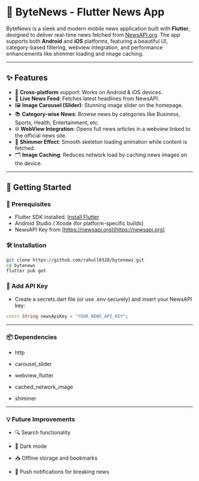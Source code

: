 # 📱 ByteNews - Flutter News App

ByteNews is a sleek and modern mobile news application built with **Flutter**, designed to deliver real-time news fetched from [NewsAPI.org](https://newsapi.org/). The app supports both **Android** and **iOS** platforms, featuring a beautiful UI, category-based filtering, webview integration, and performance enhancements like shimmer loading and image caching.

---

## ✨ Features

- 📌 **Cross-platform** support: Works on Android & iOS devices.
- 📰 **Live News Feed**: Fetches latest headlines from NewsAPI.
- 🖼️ **Image Carousel (Slider)**: Stunning image slider on the homepage.
- 📚 **Category-wise News**: Browse news by categories like Business, Sports, Health, Entertainment, etc.
- 🌐 **WebView Integration**: Opens full news articles in a webview linked to the official news site.
- 💫 **Shimmer Effect**: Smooth skeleton loading animation while content is fetched.
- 🗂️ **Image Caching**: Reduces network load by caching news images on the device.

---

## 🚀 Getting Started

### 🔧 Prerequisites

- Flutter SDK installed. [Install Flutter](https://flutter.dev/docs/get-started/install)
- Android Studio / Xcode (for platform-specific builds)
- NewsAPI Key from [https://newsapi.org](https://newsapi.org)

### 🛠️ Installation

```bash
git clone https://github.com/rahull0328/bytenews.git
cd bytenews
flutter pub get
```

### 🔑 Add API Key

- Create a secrets.dart file (or use .env securely) and insert your NewsAPI key:

```dart
const String newsApiKey = "YOUR_NEWS_API_KEY";
```

---

### 📦 Dependencies

- http

- carousel_slider

- webview_flutter

- cached_network_image

- shimmer

---

### 💡 Future Improvements
- 🔍 Search functionality

- 🌙 Dark mode

- 📥 Offline storage and bookmarks

- 🔔 Push notifications for breaking news